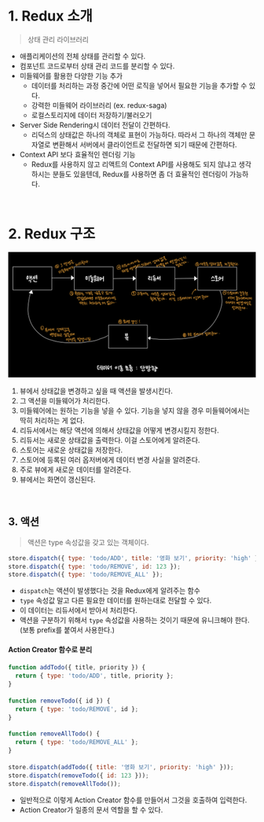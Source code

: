 
# 1. Redux 소개
> 상태 관리 라이브러리

- 애플리케이션의 전체 상태를 관리할 수 있다.
- 컴포넌트 코드로부터 상태 관리 코드를 분리할 수 있다.
- 미들웨어를 활용한 다양한 기능 추가
    - 데이터를 처리하는 과정 중간에 어떤 로직을 넣어서 필요한 기능을 추가할 수 있다.
    - 강력한 미들웨어 라이브러리 (ex. redux-saga)
    - 로컬스토리지에 데이터 저장하기/불러오기
- Server Side Rendering시 데이터 전달이 간편하다.
    - 리덕스의 상태값은 하나의 객체로 표현이 가능하다. 따라서 그 하나의 객체만 문자열로 변환해서 서버에서 클라이언트로 전달하면 되기 때문에 간편하다.
- Context API 보다 효율적인 렌더링 기능
    - Redux를 사용하지 않고 리액트의 Context API를 사용해도 되지 않냐고 생각하시는 분들도 있을텐데, Redux를 사용하면 좀 더 효율적인 렌더링이 가능하다.

<br>

# 2. Redux 구조
![](images/redux.jpg)
1. 뷰에서 상태값을 변경하고 싶을 때 액션을 발생시킨다.
2. 그 액션을 미들웨어가 처리한다.
3. 미들웨어에는 원하는 기능을 넣을 수 있다. 기능을 넣지 않을 경우 미들웨어에서는 딱히 처리하는 게 없다.
4. 리듀서에서는 해당 액션에 의해서 상태값을 어떻게 변경시킬지 정한다.
5. 리듀서는 새로운 상태값을 출력한다. 이걸 스토어에게 알려준다.
6. 스토어는 새로운 상태값을 저장한다.
7. 스토어에 등록된 여러 옵저버에게 데이터 변경 사실을 알려준다.
8. 주로 뷰에게 새로운 데이터를 알려준다.
9. 뷰에서는 화면이 갱신된다.

<br>

## 3. 액션
> 액션은 type 속성값을 갖고 있는 객체이다.

```js
store.dispatch({ type: 'todo/ADD', title: '영화 보기', priority: 'high' });
store.dispatch({ type: 'todo/REMOVE', id: 123 });
store.dispatch({ type: 'todo/REMOVE_ALL' });
```
- `dispatch`는 액션이 발생했다는 것을 Redux에게 알려주는 함수
- `type` 속성값 말고 다른 필요한 데이터를 원하는대로 전달할 수 있다.
- 이 데이터는 리듀서에서 받아서 처리한다.
- 액션을 구분하기 위해서 `type` 속성값을 사용하는 것이기 때문에 유니크해야 한다. (보통 prefix를 붙여서 사용한다.)

#### Action Creator 함수로 분리 
```js
function addTodo({ title, priority }) {
  return { type: 'todo/ADD', title, priority };
}

function removeTodo({ id }) {
  return { type: 'todo/REMOVE', id };
}

function removeAllTodo() {
  return { type: 'todo/REMOVE_ALL' };
}

store.dispatch(addTodo({ title: '영화 보기', priority: 'high' }));
store.dispatch(removeTodo({ id: 123 }));
store.dispatch(removeAllTodo());
```
- 일반적으로 이렇게 Action Creator 함수를 만들어서 그것을 호출하여 입력한다.
- Action Creator가 일종의 문서 역할을 할 수 있다.